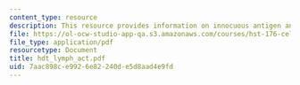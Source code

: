 ```yaml
---
content_type: resource
description: This resource provides information on innocuous antigen and pathogens.
file: https://ol-ocw-studio-app-qa.s3.amazonaws.com/courses/hst-176-cellular-and-molecular-immunology-fall-2005/7aac898ce9926e82240de5d8aad4e9fd_hdt_lymph_act.pdf
file_type: application/pdf
resourcetype: Document
title: hdt_lymph_act.pdf
uid: 7aac898c-e992-6e82-240d-e5d8aad4e9fd
---
```


